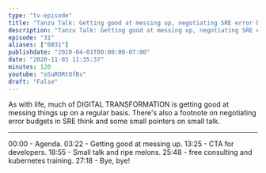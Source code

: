 ```yaml
---
type: "tv-episode"
title: "Tanzu Talk: Getting good at messing up, negotiating SRE error budgets, and small talk topics"
description: "Tanzu Talk: Getting good at messing up, negotiating SRE error budgets, and small talk topics"
episode: "31"
aliases: ["0031"]
publishdate: "2020-04-01T00:00:00-07:00"
date: "2020-11-03 11:35:37"
minutes: 120
youtube: "oSuRORtOfBs"
draft: "False"
---
```


As with life, much of DIGITAL TRANSFORMATION is getting good at messing things up on a regular basis. There's also a footnote on negotiating error budgets in SRE think and some small pointers on small talk.

----

00:00 - Agenda.
03:22 - Getting good at messing up.
13:25 - CTA for developers.
18:55 - Small talk and ripe melons.
25:48 - free consulting and kubernetes training.
27:18 - Bye, bye!